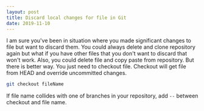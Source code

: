 ```yaml
---
layout: post
title: Discard local changes for file in Git
date: 2019-11-10
---
```


I am sure you've been in situation where you made significant changes to file
but want to discard them. You could always delete and clone repository again
but what if you have other files that you don't want to discard that won't
work. Also, you could delete file and copy paste from repository. But there is
better way. You just need to checkout file. Checkout will get file from HEAD
and override uncommitted changes.

```bash
git checkout fileName
```

If file name collides with one of branches in your repository, add `--` between checkout and file name.
